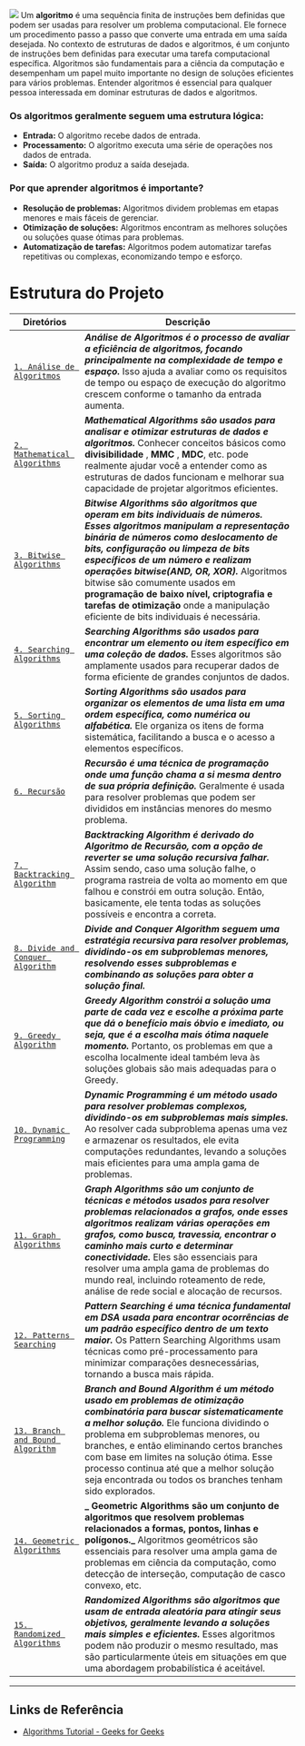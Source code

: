 ![](https://media.geeksforgeeks.org/wp-content/cdn-uploads/20191016135223/What-is-Algorithm_-1024x631.jpg)
Um **algoritmo** é uma sequência finita de instruções bem definidas que podem ser usadas para resolver um problema computacional. Ele fornece um procedimento passo a passo que converte uma entrada em uma saída desejada. No contexto de estruturas de dados e algoritmos, é um conjunto de instruções bem definidas para executar uma tarefa computacional específica. Algoritmos são fundamentais para a ciência da computação e desempenham um papel muito importante no design de soluções eficientes para vários problemas. Entender algoritmos é essencial para qualquer pessoa interessada em dominar estruturas de dados e algoritmos.

### Os algoritmos geralmente seguem uma estrutura lógica:
- **Entrada:** O algoritmo recebe dados de entrada.
- **Processamento:** O algoritmo executa uma série de operações nos dados de entrada.
- **Saída:** O algoritmo produz a saída desejada.

### Por que aprender algoritmos é importante?
- **Resolução de problemas:** Algoritmos dividem problemas em etapas menores e mais fáceis de gerenciar.
- **Otimização de soluções:** Algoritmos encontram as melhores soluções ou soluções quase ótimas para problemas.
- **Automatização de tarefas:** Algoritmos podem automatizar tarefas repetitivas ou complexas, economizando tempo e esforço.

# Estrutura do Projeto

|                  Diretórios                   |                        Descrição                            |
|----------------------------------------------|-------------------------------------------------------------|
| [``1. Análise de Algoritmos``]() | **_Análise de Algoritmos é o processo de avaliar a eficiência de algoritmos, focando principalmente na complexidade de tempo e espaço._** Isso ajuda a avaliar como os requisitos de tempo ou espaço de execução do algoritmo crescem conforme o tamanho da entrada aumenta. |                      
| [``2. Mathematical Algorithms``]() | **_Mathematical Algorithms são usados ​​para analisar e otimizar estruturas de dados e algoritmos._** Conhecer conceitos básicos como  **divisibilidade** ,  **MMC** ,  **MDC**,  etc. pode realmente ajudar você a entender como as estruturas de dados funcionam e melhorar sua capacidade de projetar algoritmos eficientes. |
| [``3. Bitwise Algorithms``]() | **_Bitwise Algorithms são algoritmos que operam em bits individuais de números. Esses algoritmos manipulam a representação binária de números como deslocamento de bits, configuração ou limpeza de bits específicos de um número e realizam operações bitwise(AND, OR, XOR)._** Algoritmos bitwise são comumente usados ​​em **programação de baixo nível, criptografia e tarefas de otimização** onde a manipulação eficiente de bits individuais é necessária. |
| [``4. Searching Algorithms``]() | **_Searching Algorithms são usados ​​para encontrar um elemento ou item específico em uma coleção de dados._** Esses algoritmos são amplamente usados ​​para recuperar dados de forma eficiente de grandes conjuntos de dados. | 
| [``5. Sorting Algorithms``]()  | **_Sorting Algorithms são usados ​​para organizar os elementos de uma lista em uma ordem específica, como numérica ou alfabética._** Ele organiza os itens de forma sistemática, facilitando a busca e o acesso a elementos específicos. | 
| [``6. Recursão``]() | **_Recursão é uma técnica de programação onde uma função chama a si mesma dentro de sua própria definição._** Geralmente é usada para resolver problemas que podem ser divididos em instâncias menores do mesmo problema. |
| [``7. Backtracking Algorithm``]() | **_Backtracking Algorithm é derivado do Algoritmo de Recursão, com a opção de reverter se uma solução recursiva falhar._** Assim sendo, caso uma solução falhe, o programa rastreia de volta ao momento em que falhou e constrói em outra solução. Então, basicamente, ele tenta todas as soluções possíveis e encontra a correta. |
| [``8. Divide and Conquer Algorithm``]() | **_Divide and Conquer Algorithm seguem uma estratégia recursiva para resolver problemas, dividindo-os em subproblemas menores, resolvendo esses subproblemas e combinando as soluções para obter a solução final._** | 
| [``9. Greedy Algorithm``]() | **_Greedy Algorithm constrói a solução uma parte de cada vez e escolhe a próxima parte que dá o benefício mais óbvio e imediato, ou seja, que é a escolha mais ótima naquele momento._** Portanto, os problemas em que a escolha localmente ideal também leva às soluções globais são mais adequadas para o Greedy. | 
| [``10. Dynamic Programming``]() | **_Dynamic Programming é um método usado para resolver problemas complexos, dividindo-os em subproblemas mais simples._** Ao resolver cada subproblema apenas uma vez e armazenar os resultados, ele evita computações redundantes, levando a soluções mais eficientes para uma ampla gama de problemas. | 
| [``11. Graph Algorithms``]() | **_Graph Algorithms são um conjunto de técnicas e métodos usados ​​para resolver problemas relacionados a grafos, onde esses algoritmos realizam várias operações em grafos, como busca, travessia, encontrar o caminho mais curto e determinar conectividade._** Eles são essenciais para resolver uma ampla gama de problemas do mundo real, incluindo roteamento de rede, análise de rede social e alocação de recursos. | 
| [``12. Patterns Searching``]() | **_Pattern Searching é uma técnica fundamental em DSA usada para encontrar ocorrências de um padrão específico dentro de um texto maior._** Os Pattern Searching Algorithms usam técnicas como pré-processamento para minimizar comparações desnecessárias, tornando a busca mais rápida. | 
| [``13. Branch and Bound Algorithm``]() | **_Branch and Bound Algorithm é um método usado em problemas de otimização combinatória para buscar sistematicamente a melhor solução._** Ele funciona dividindo o problema em subproblemas menores, ou branches, e então eliminando certos branches com base em limites na solução ótima. Esse processo continua até que a melhor solução seja encontrada ou todos os branches tenham sido explorados. | 
| [``14. Geometric Algorithms``]() | **_ Geometric Algorithms são um conjunto de algoritmos que resolvem problemas relacionados a formas, pontos, linhas e polígonos._** Algoritmos geométricos são essenciais para resolver uma ampla gama de problemas em ciência da computação, como detecção de interseção, computação de casco convexo, etc. | 
| [``15. Randomized Algorithms``]() | **_Randomized Algorithms são algoritmos que usam de entrada aleatória para atingir seus objetivos, geralmente levando a soluções mais simples e eficientes._** Esses algoritmos podem não produzir o mesmo resultado, mas são particularmente úteis em situações em que uma abordagem probabilística é aceitável. | 

-----------------------------------------------------------------------------------------------------------------------------------------------------------------------------------------------------------------

## Links de Referência
- [Algorithms Tutorial - Geeks for Geeks](https://www.geeksforgeeks.org/fundamentals-of-algorithms/?ref=shm)
